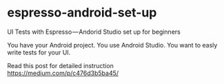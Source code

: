 espresso-android-set-up
==========================

UI Tests with Espresso — Andorid Studio set up for beginners

You have your Android project. You use Android Studio. You want to easly write tests for your UI. 

Read this post for detailed instruction https://medium.com/p/c476d3b5ba45/

